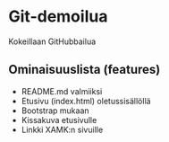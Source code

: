 # Git-demoilua
Kokeillaan GitHubbailua

## Ominaisuuslista (features)

* README.md valmiiksi
* Etusivu (index.html) oletussisällöllä
* Bootstrap mukaan
* Kissakuva etusivulle
* Linkki XAMK:n sivuille